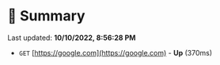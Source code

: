 # 📖 Summary
Last updated: **10/10/2022, 8:56:28 PM**

- `GET` [https://google.com](https://google.com) - **Up** (370ms)
